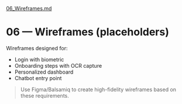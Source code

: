 [06_Wireframes.md](https://github.com/user-attachments/files/21766061/06_Wireframes.md)
# 06 — Wireframes (placeholders)
Wireframes designed for:
- Login with biometric
- Onboarding steps with OCR capture
- Personalized dashboard
- Chatbot entry point

> Use Figma/Balsamiq to create high-fidelity wireframes based on these requirements.
